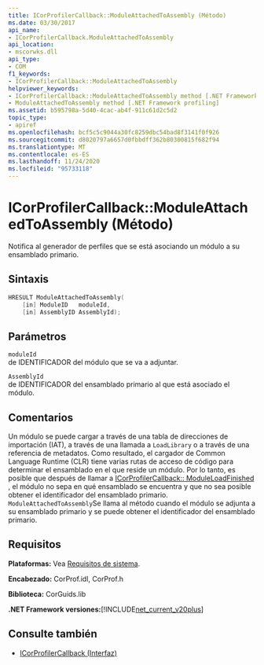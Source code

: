 ```yaml
---
title: ICorProfilerCallback::ModuleAttachedToAssembly (Método)
ms.date: 03/30/2017
api_name:
- ICorProfilerCallback.ModuleAttachedToAssembly
api_location:
- mscorwks.dll
api_type:
- COM
f1_keywords:
- ICorProfilerCallback::ModuleAttachedToAssembly
helpviewer_keywords:
- ICorProfilerCallback::ModuleAttachedToAssembly method [.NET Framework profiling]
- ModuleAttachedToAssembly method [.NET Framework profiling]
ms.assetid: b595798a-5d40-4cac-ab4f-911c61d2c5d2
topic_type:
- apiref
ms.openlocfilehash: bcf5c5c9044a30fc8259dbc54bad8f3141f0f926
ms.sourcegitcommit: d8020797a6657d0fbbdff362b80300815f682f94
ms.translationtype: MT
ms.contentlocale: es-ES
ms.lasthandoff: 11/24/2020
ms.locfileid: "95733118"
---
```

# <a name="icorprofilercallbackmoduleattachedtoassembly-method"></a>ICorProfilerCallback::ModuleAttachedToAssembly (Método)

Notifica al generador de perfiles que se está asociando un módulo a su ensamblado primario.  
  
## <a name="syntax"></a>Sintaxis  
  
```cpp  
HRESULT ModuleAttachedToAssembly(  
    [in] ModuleID   moduleId,  
    [in] AssemblyID AssemblyId);  
```  
  
## <a name="parameters"></a>Parámetros  

 `moduleId`  
 de IDENTIFICADOR del módulo que se va a adjuntar.  
  
 `AssemblyId`  
 de IDENTIFICADOR del ensamblado primario al que está asociado el módulo.  
  
## <a name="remarks"></a>Comentarios  

 Un módulo se puede cargar a través de una tabla de direcciones de importación (IAT), a través de una llamada a `LoadLibrary` o a través de una referencia de metadatos. Como resultado, el cargador de Common Language Runtime (CLR) tiene varias rutas de acceso de código para determinar el ensamblado en el que reside un módulo. Por lo tanto, es posible que después de llamar a [ICorProfilerCallback:: ModuleLoadFinished](icorprofilercallback-moduleloadfinished-method.md) , el módulo no sepa en qué ensamblado se encuentra y que no sea posible obtener el identificador del ensamblado primario. `ModuleAttachedToAssembly`Se llama al método cuando el módulo se adjunta a su ensamblado primario y se puede obtener el identificador del ensamblado primario.  
  
## <a name="requirements"></a>Requisitos  

 **Plataformas:** Vea [Requisitos de sistema](../../get-started/system-requirements.md).  
  
 **Encabezado:** CorProf.idl, CorProf.h  
  
 **Biblioteca:** CorGuids.lib  
  
 **.NET Framework versiones:**[!INCLUDE[net_current_v20plus](../../../../includes/net-current-v20plus-md.md)]  
  
## <a name="see-also"></a>Consulte también

- [ICorProfilerCallback (Interfaz)](icorprofilercallback-interface.md)
